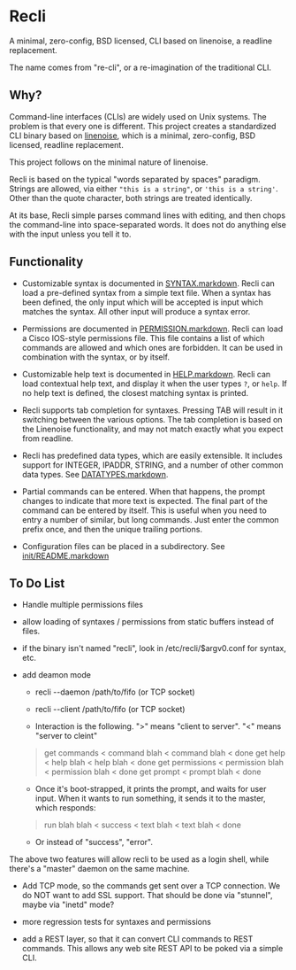 # Recli

A minimal, zero-config, BSD licensed, CLI based on linenoise, a readline replacement.

The name comes from "re-cli", or a re-imagination of the traditional CLI.

## Why?

Command-line interfaces (CLIs) are widely used on Unix systems.  The
problem is that every one is different.  This project creates a
standardized CLI binary based on
[linenoise](https://github.com/antirez/linenoise/), which is a minimal,
zero-config, BSD licensed, readline replacement.

This project follows on the minimal nature of linenoise.

Recli is based on the typical "words separated by spaces" paradigm.
Strings are allowed, via either `"this is a string"`, or `'this is a
string'`.  Other than the quote character, both strings are treated
identically.

At its base, Recli simple parses command lines with editing, and then
chops the command-line into space-separated words.  It does not do
anything else with the input unless you tell it to.

## Functionality

 * Customizable syntax is documented in [SYNTAX.markdown](SYNTAX.markdown).  Recli can load a pre-defined syntax from a simple text file.  When a syntax has been defined, the only input which will be accepted is input which matches the syntax.  All other input will produce a syntax error.

 * Permissions are documented in [PERMISSION.markdown](PERMISSION.markdown).  Recli can load a Cisco IOS-style permissions file.  This file contains a list of which commands are allowed and which ones are forbidden.  It can be used in combination with the syntax, or by itself.

 * Customizable help text is documented in [HELP.markdown](HELP.markdown).  Recli can load contextual help text, and display it when the user types `?`, or `help`.  If no help text is defined, the closest matching syntax is printed.

 * Recli supports tab completion for syntaxes.  Pressing TAB will result in it switching between the various options.  The tab completion is based on the Linenoise functionality, and may not match exactly what you expect from readline.

 * Recli has predefined data types, which are easily extensible.  It includes support for INTEGER, IPADDR, STRING, and a number of other common data types.  See [DATATYPES.markdown](DATATYPES.markdown).

 * Partial commands can be entered.  When that happens, the prompt changes to indicate that more text is expected.  The final part of the command can be entered by itself.  This is useful when you need to entry a number of similar, but long commands.  Just enter the common prefix once, and then the unique trailing portions.

 * Configuration files can be placed in a subdirectory.  See [init/README.markdown](init/README.markdown)

## To Do List

 * Handle multiple permissions files

 * allow loading of syntaxes / permissions from static buffers instead of files.

 * if the binary isn't named "recli", look in /etc/recli/$argv0.conf for syntax, etc.

 * add deamon mode

    * recli --daemon /path/to/fifo (or TCP socket)

    * recli --client /path/to/fifo (or TCP socket)

    * Interaction is the following.  ">" means "client to server".  "<" means "server to cleint"

    > get commands
    < command blah
    < command blah
    < done
    > get help
    < help blah
    < help blah
    < done
    > get permissions
    < permission blah
    < permission blah
    < done
    > get prompt
    < prompt blah
    < done

    * Once it's boot-strapped, it prints the prompt, and waits for user input.  When it wants to run something, it sends it to the master, which responds:

    > run blah blah
    < success
    < text blah
    < text blah
    < done

   * Or instead of "success", "error".

  The above two features will allow recli to be used as a login shell, while there's a "master"
  daemon on the same machine.

 * Add TCP mode, so the commands get sent over a TCP connection.  We do NOT want to add SSL support.
  That should be done via "stunnel", maybe via "inetd" mode?

 * more regression tests for syntaxes and permissions

 * add a REST layer, so that it can convert CLI commands to REST commands.  This allows any web site REST API to be poked via a simple CLI.